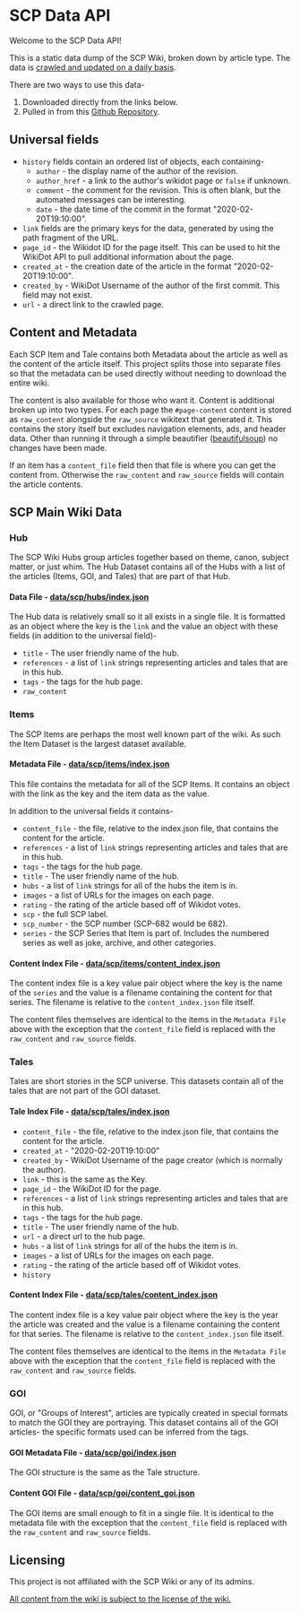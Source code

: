 # SCP Data API

Welcome to the SCP Data API!

This is a static data dump of the SCP Wiki, broken down by article type. The data is [crawled and updated on a daily basis](https://github.com/scp-data/scp-api/actions/workflows/scp-items.yml).

There are two ways to use this data-

1. Downloaded directly from the links below.
2. Pulled in from this [Github Repository](https://github.com/scp-data/scp-api).

## Universal fields

* `history` fields contain an ordered list of objects, each containing-
  * `author` - the display name of the author of the revision.
  * `author_href` - a link to the author's wikidot page or `false` if unknown.
  * `comment` - the comment for the revision. This is often blank, but the automated messages can be interesting.
  * `date` - the date time of the commit in the format "2020-02-20T19:10:00".
* `link` fields are the primary keys for the data, generated by using the path fragment of the URL.
* `page_id` - the Wikidot ID for the page itself. This can be used to hit the WikiDot API to pull additional information about the page.
* `created_at` - the creation date of the article in the format "2020-02-20T19:10:00".
* `created_by` - WikiDot Username of the author of the first commit. This field may not exist.
* `url` - a direct link to the crawled page.

## Content and Metadata

Each SCP Item and Tale contains both Metadata about the article as well as the content of the article itself. This project splits those into separate files so that the metadata can be used directly without needing to download the entire wiki.


The content is also available for those who want it. Content is additional broken up into two types. For each page the `#page-content` content is stored as `raw_content` alongside the `raw_source` wikitext that generated it. This contains the story itself but excludes navigation elements, ads, and header data. Other than running it through a simple beautifier ([beautifulsoup](https://beautiful-soup-4.readthedocs.io/en/latest/)) no changes have been made.

If an item has a `content_file` field then that file is where you can get the content from. Otherwise the `raw_content` and `raw_source` fields will contain the article contents.


## SCP Main Wiki Data

### Hub

The SCP Wiki Hubs group articles together based on theme, canon, subject matter, or just whim. The Hub Dataset contains all of the Hubs with a list of the articles (Items, GOI, and Tales) that are part of that Hub.

#### Data File - [data/scp/hubs/index.json](./data/scp/hubs/index.json)

The Hub data is relatively small so it all exists in a single file. It is formatted as an object where the key is the `link` and the value an object with these fields (in addition to the universal field)-

* `title` - The user friendly name of the hub.
* `references` - a list of `link` strings representing articles and tales that are in this hub.
* `tags` - the tags for the hub page.
* `raw_content`

### Items

The SCP Items are perhaps the most well known part of the wiki. As such the Item Dataset is the largest dataset available.


#### Metadata File - [data/scp/items/index.json](./data/scp/items/index.json)

This file contains the metadata for all of the SCP Items. It contains an object with the link as the key and the item data as the value.

In addition to the universal fields it contains-

* `content_file` - the file, relative to the index.json file, that contains the content for the article.
* `references` - a list of `link` strings representing articles and tales that are in this hub.
* `tags` - the tags for the hub page.
* `title` - The user friendly name of the hub.
* `hubs` - a list of `link` strings for all of the hubs the item is in.
* `images` - a list of URLs for the images on each page.
* `rating` - the rating of the article based off of Wikidot votes.
* `scp` - the full SCP label.
* `scp_number` - the SCP number (SCP-682 would be 682).
* `series` - the SCP Series that Item is part of. Includes the numbered series as well as joke, archive, and other categories.

#### Content Index File - [data/scp/items/content_index.json](./data/scp/items/content_index.json)

The content index file is a key value pair object where the key is the name of the `series` and the value is a filename containing the content for that series. The filename is relative to the `content_index.json` file itself.

The content files themselves are identical to the items in the `Metadata File` above with the exception that the `content_file` field is replaced with the `raw_content` and `raw_source` fields.


### Tales

Tales are short stories in the SCP universe. This datasets contain all of the tales that are not part of the GOI dataset.

#### Tale Index File - [data/scp/tales/index.json](./data/scp/tales/index.json)

* `content_file` - the file, relative to the index.json file, that contains the content for the article.
* `created_at` - "2020-02-20T19:10:00"
* `created_by` - WikiDot Username of the page creator (which is normally the author).
* `link` - this is the same as the Key.
* `page_id` - the WikiDot ID for the page.
* `references` - a list of `link` strings representing articles and tales that are in this hub.
* `tags` - the tags for the hub page.
* `title` - The user friendly name of the hub.
* `url` - a direct url to the hub page.
* `hubs` - a list of `link` strings for all of the hubs the item is in.
* `images` - a list of URLs for the images on each page.
* `rating` - the rating of the article based off of Wikidot votes.
* `history`

#### Content Index File - [data/scp/tales/content_index.json](./data/scp/tales/content_index.json)

The content index file is a key value pair object where the key is the year the article was created and the value is a filename containing the content for that series. The filename is relative to the `content_index.json` file itself.

The content files themselves are identical to the items in the `Metadata File` above with the exception that the `content_file` field is replaced with the `raw_content` and `raw_source` fields.


### GOI

GOI, or "Groups of Interest", articles are typically created in special formats to match the GOI they are portraying. This dataset contains all of the GOI articles- the specific formats used can be inferred from the tags.

#### GOI Metadata File - [data/scp/goi/index.json](./data/scp/goi/index.json)

The GOI structure is the same as the Tale structure.


#### Content GOI File - [data/scp/goi/content_goi.json](./data/scp/goi/content_goi.json)

The GOI items are small enough to fit in a single file. It is identical to the metadata file with the exception that the `content_file` field is replaced with the `raw_content` and `raw_source` fields.


<script defer data-domain="scp-data.tedivm.com" src="https://plausible.io/js/plausible.js"></script>

## Licensing

This project is not affiliated with the SCP Wiki or any of its admins.

[All content from the wiki is subject to the license of the wiki.](https://scp-wiki.wikidot.com/licensing-guide)
